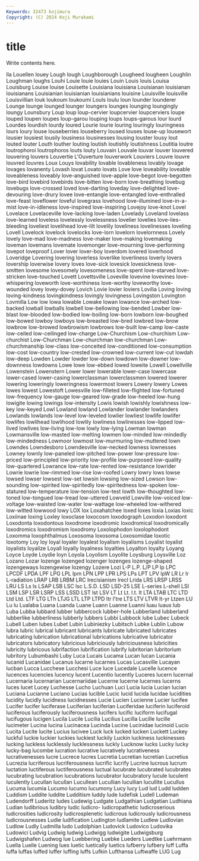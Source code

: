 ```yaml
---
Keywords: 32473 kojimura
Copyright: (C) 2024 Koji Murakami
---
```


# title

Write contents here.



lla Louellen louey Lough lough Loughborough Lougheed lougheen Loughlin
Loughman loughs Louhi Louie louie louies Louin Louis louis Louisa
Louisburg Louise louise Louisette Louisiana louisiana Louisianan louisianan louisianans Louisianian
louisianian louisianians louisine Louisville louisville Louisvillian louk loukoum loukoumi Louls
loulu loun lounder lounderer Lounge lounge lounged lounger loungers lounges
lounging loungingly loungy Lounsbury Loup loup loup-cervier loupcervier loupcerviers loupe
louped loupen loupes loup-garou louping loups loups-garous lour lourd Lourdes
lourdish lourdy loured Lourie lourie louring louringly louringness lours loury
louse louseberries louseberry loused louses louse-up lousewort lousier lousiest lousily
lousiness lousinesses lousing louster lousy lout louted louter Louth louther
louting loutish loutishly loutishness Loutitia loutre loutrophoroi loutrophoros louts louty
Louvain Louvale louvar louver louvered louvering louvers Louvertie L'Ouverture louverwork
Louviers Louvre louvre louvred louvres Loux Louys lovability lovable lovableness
lovably lovage lovages lovanenty Lovash lovat Lovato lovats Love love
loveability loveable loveableness loveably love-anguished love-apple love-begot love-begotten love-bird lovebird
lovebirds love-bitten love-born love-breathing lovebug lovebugs love-crossed loved love-darting loveday
love-delighted love-devouring love-drury lovee love-entangle love-entangled love-enthralled love-feast loveflower loveful
lovegrass lovehood love-illumined love-in-a-mist love-in-idleness love-inspired love-inspiring Lovejoy love-knot Lovel
Lovelace Lovelaceville love-lacking love-laden Lovelady Loveland lovelass love-learned loveless lovelessly
lovelessness lovelier lovelies love-lies-bleeding loveliest lovelihead love-lilt lovelily loveliness lovelinesses
loveling Lovell Lovelock lovelock lovelocks love-lorn lovelorn lovelornness Lovely lovely
love-mad love-madness love-maker love-making lovemaking loveman lovemans lovemate lovemonger love-mourning
love-performing lovepot loveproof Lover lover lover-boy loverdom lovered loverhood Loveridge
Lovering lovering loverless loverlike loverliness loverly lovers lovership loverwise lovery
loves love-sick lovesick lovesickness love-smitten lovesome lovesomely lovesomeness love-spent love-starved
love-stricken love-touched Lovett Lovettsville Loveville lovevine lovevines love-whispering loveworth love-worthiness
love-worthy loveworthy love-wounded lovey lovey-dovey Lovich Lovie lovier loviers Lovilia
Loving loving loving-kindness lovingkindness lovingly lovingness Lovingston Lovington Lovmilla Low
low lowa lowable Lowake lowan lowance low-arched low-backed lowball lowballs
lowbell low-bellowing low-bended Lowber low-blast low-blooded low-bodied low-boiling low-born lowborn
low-boughed low-bowed lowboy lowboys low-breasted low-bred lowbred low-brow lowbrow low-browed
lowbrowism lowbrows low-built low-camp low-caste low-ceiled low-ceilinged low-charge Low-Churchism Low-churchism
Low-churchist Low-Churchman Low-churchman low-churchman Low-churchmanship low-class low-conceited low-conditioned low-consumption low-cost
low-country low-crested low-crowned low-current low-cut lowdah low-deep Lowden Lowder lowder
low-down lowdown low-downer low-downness lowdowns Lowe lowe low-ebbed lowed loweite
Lowell Lowellville Lowenstein Lowenstern Lower lower lowerable lower-case lowercase lower-cased
lower-casing lowerclassman lowerclassmen lowered lowerer lowering loweringly loweringness lowermost lowers
Lowery lowery Lowes lowes lowest Lowestoft Lowesville low-filleted low-flighted low-fortuned
low-frequency low-gauge low-geared low-grade low-heeled low-hung lowigite lowing lowings low-intensity
Lowis lowish lowishly lowishness low-key low-keyed Lowl Lowland lowland Lowlander
lowlander lowlanders Lowlands lowlands low-level low-leveled lowlier lowliest lowlife lowlifer
lowlifes lowlihead lowlihood lowlily lowliness lowlinesses low-lipped low-lived lowlives low-living
low-low lowly low-lying Lowman lowman Lowmansville low-masted low-melting lowmen low-minded
low-mindedly low-mindedness Lowmoor lowmost low-murmuring low-muttered lown Lowndes Lowndesboro Lowndesville
low-necked lowness lownesses Lowney lownly low-paneled low-pitched low-power low-pressure low-priced
low-principled low-priority low-profile low-purposed low-quality low-quartered Lowrance low-rate low-rented low-resistance
lowrider Lowrie lowrie low-rimmed low-rise low-roofed Lowry lowry lows lowse
lowsed lowser lowsest low-set lowsin lowsing low-sized Lowson low-sounding low-spirited
low-spiritedly low-spiritedness low-spoken low-statured low-temperature low-tension low-test lowth low-thoughted low-toned
low-tongued low-tread low-uttered Lowveld Lowville low-voiced low-voltage low-waisted low-water low-wattage
low-wheeled low-withered low-witted lowwood lowy LOX lox Loxahatchee loxed loxes
loxia Loxias loxic Loxiinae loxing Loxley loxoclase loxocosm loxodograph Loxodon
loxodont Loxodonta loxodontous loxodrome loxodromic loxodromical loxodromically loxodromics loxodromism loxodromy
Loxolophodon loxolophodont Loxomma loxophthalmus Loxosoma loxosoma Loxosomidae loxotic loxotomy Loy
loy loyal loyaler loyalest loyalism loyalisms Loyalist loyalist loyalists loyalize
Loyall loyally loyalness loyalties Loyalton loyalty Loyang Loyce Loyde Loydie
loyn Loyola Loyolism Loyolite Loysburg Loysville Loz Lozano Lozar lozenge
lozenged lozenger lozenges lozenge-shaped lozengeways lozengewise lozengy Lozere Lozi L-P
L.P. L/P LP lp LPC LPCDF LPDA LPF LPG LPL
lpm LPN LPP LPR LPS LPs LPT LPV lpW LR
Lr lr L-radiation LRAP LRB LRBM LRC lrecisianism lrecl Lrida
LRS LRSP LRSS LRU LS Ls ls LSAP LSB LSC
lsc L.S.D. LSD LSD-25 LSE L-series L-shell LSI LSM LSP
LSR LSRP LSS LSSD LST lst LSV LT Lt Lt.
l.t. lt LTA LTAB LTC LTD Ltd Ltd. LTF LTG
LTh LTJG LTL LTP LTPD ltr l'tre LTS LTV LTVR
lt-yr Ltzen LU Lu lu Lualaba Luana Luanda Luane Luann
Luanne Luanni luau luaus lub Luba Lubba lubbard lubber lubbercock
lubber-hole Lubberland lubberland lubberlike lubberliness lubberly lubbers Lubbi Lubbock lube
Lubec Lubeck Lubell Luben lubes Lubet Lubin Lubiniezky Lubitsch Lubke
Lublin Lubow lubra lubric lubrical lubricant lubricants lubricate lubricated lubricates
lubricating lubrication lubricational lubrications lubricative lubricator lubricators lubricatory lubricious lubriciously
lubriciousness lubricities lubricity lubricous lubrifaction lubrification lubrify lubritorian lubritorium lubritory
Lubumbashi Luby Luca Lucais Lucama Lucan lucan Lucania lucanid Lucanidae
Lucanus lucarne lucarnes Lucas Lucasville Lucayan lucban Lucca Lucchese Lucchesi
Luce luce Lucedale Lucelle lucence lucences lucencies lucency lucent Lucentio
lucently Luceres lucern lucernal Lucernaria lucernarian Lucernariidae Lucerne lucerne lucernes
lucerns luces lucet Lucey Luchesse Lucho Luchuan Luci Lucia lucia
Lucian lucian Luciana Lucianne Luciano Lucias lucible Lucic lucid lucida
lucidae lucidities lucidity lucidly lucidness lucidnesses Lucie Lucien Lucienne Lucier
lucifee Lucifer lucifer luciferase Luciferian luciferian Luciferidae luciferin luciferoid luciferous
luciferously luciferousness lucifers lucific luciform lucifugal lucifugous lucigen Lucila Lucile
Lucilia Lucilius Lucilla Lucille lucille lucimeter Lucina lucina Lucinacea Lucinda
Lucine Lucinidae lucinoid Lucio Lucita Lucite lucite Lucius lucivee Luck
luck lucked lucken Luckett Luckey luckful luckie luckier luckies luckiest
luckily Luckin luckiness luckinesses lucking luckless lucklessly lucklessness luckly Lucknow
lucks Lucky lucky lucky-bag lucombe lucration lucrative lucratively lucrativeness lucrativenesses
lucre Lucrece lucres Lucretia Lucretian lucretian Lucretius Lucrezia lucriferous lucriferousness
lucrific lucrify Lucrine lucrous lucrum luctation luctiferous luctiferousness luctual lucubrate
lucubrated lucubrates lucubrating lucubration lucubrations lucubrator lucubratory lucule luculent luculently
Lucullan lucullan Lucullean Lucullian lucullian lucullite Lucullus Lucuma lucumia Lucumo
lucumo lucumony Lucy lucy Lud lud Ludd ludden Luddism Luddite
luddite Ludditism luddy lude ludefisk Ludell Ludeman Ludendorff Luderitz ludes
Ludewig Ludgate Ludgathian Ludgatian Ludhiana Ludian ludibrious ludibry ludic ludicro-
ludicropathetic ludicroserious ludicrosities ludicrosity ludicrosplenetic ludicrous ludicrously ludicrousness ludicrousnesses Ludie
ludification Ludington ludlamite Ludlew Ludlovian Ludlow Ludly Ludmilla ludo Ludolphian
Ludovick Ludovico Ludovika Ludowici Ludvig Ludwig ludwig Ludwigg ludwigite Ludwigsburg
Ludwigshafen Ludwog lue Luebbering Luebke Lueders Luedtke Luehrmann Luella Luelle
Luening lues luetic luetically luetics lufberry lufbery luff Luffa luffa
luffas luffed luffer luffing luffs Lufkin Lufthansa Luftwaffe LUG Lug
